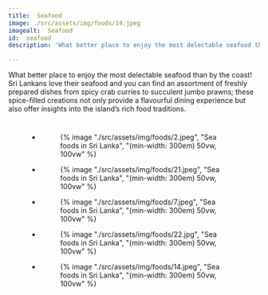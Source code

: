 ```yaml
---
title:  Seafood
image: ./src/assets/img/foods/14.jpeg
imagealt:  Seafood
id:  seafood
description: 'What better place to enjoy the most delectable seafood than by the coast!'

---
```


What better place to enjoy the most delectable seafood than by the coast! Sri Lankans love their seafood and you can find an assortment of freshly prepared dishes from spicy crab curries to succulent jumbo prawns; these spice-filled creations not only provide a flavourful dining experience but also offer insights into the island’s rich food traditions.


<ul class="gallery-list" style="
    margin: 8%;
">

<li class="gallery-item">
  <figure class="gallery-image">
    {% image "./src/assets/img/foods/2.jpeg", "Sea foods in Sri Lanka", "(min-width: 300em) 50vw, 100vw" %}
  </figure>
</li>

<li class="gallery-item">
  <figure class="gallery-image">
    {% image "./src/assets/img/foods/21.jpeg", "Sea foods in Sri Lanka", "(min-width: 300em) 50vw, 100vw" %}
  </figure>
</li>

<li class="gallery-item">
  <figure class="gallery-image">
    {% image "./src/assets/img/foods/7.jpeg", "Sea foods in Sri Lanka", "(min-width: 300em) 50vw, 100vw" %}
  </figure>
</li>

<li class="gallery-item">
  <figure class="gallery-image">
    {% image "./src/assets/img/foods/22.jpg", "Sea foods in Sri Lanka", "(min-width: 300em) 50vw, 100vw" %}
  </figure>
</li>

<li class="gallery-item">
  <figure class="gallery-image">
    {% image "./src/assets/img/foods/14.jpeg", "Sea foods in Sri Lanka", "(min-width: 300em) 50vw, 100vw" %}
  </figure>
</li>

</ul>

